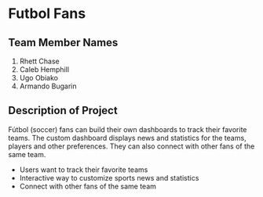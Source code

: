 # Futbol Fans

## Team Member Names

1. Rhett Chase
2. Caleb Hemphill
3. Ugo Obiako
4. Armando Bugarin

## Description of Project

Fútbol (soccer) fans can build their own dashboards to track their favorite teams. The custom dashboard displays news and statistics for the teams, players and other preferences. They can also connect with other fans of the same team.

- Users want to track their favorite teams
- Interactive way to customize sports news and statistics
- Connect with other fans of the same team
